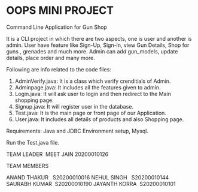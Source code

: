 # OOPS MINI PROJECT
Command Line Application for Gun Shop

It is a CLI project in which there are two aspects, one is user and another is admin.
User have feature like Sign-Up, Sign-in, view Gun Details, Shop for guns , grenades  and much more.
Admin can add gun_models, update details, place order and many more.

Following are info related to the code files:
1) AdminVerify.java: It is a class which verify crenditials of Admin.
2) Adminpage.java: It includes all the features given to admin.
3) Login.java: It will ask user to login and then redirect to the Main shopping page.
4) Signup.java: It will register user in the database.
5) Test.java: It is the main page or front page of our Application.
6) User.java: It includes all details of products and also Shopping page.

Requirements: 
Java and JDBC Environment setup, Mysql.

Run the Test.java file. 

 
TEAM LEADER 
​MEET JAIN​   20200010126​


TEAM MEMBERS 

ANAND THAKUR​​   S20200010016​
NEHUL SINGH​​    S20200010144​
​SAURABH KUMAR​  S20200010190​
​JAYANTH KORRA​  S20200010101​

